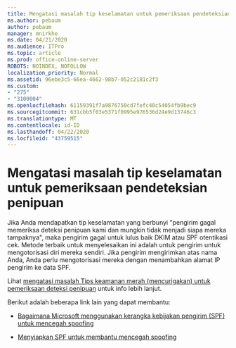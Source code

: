 ```yaml
---
title: Mengatasi masalah tip keselamatan untuk pemeriksaan pendeteksian penipuan
ms.author: pebaum
author: pebaum
manager: mnirkhe
ms.date: 04/21/2020
ms.audience: ITPro
ms.topic: article
ms.prod: office-online-server
ROBOTS: NOINDEX, NOFOLLOW
localization_priority: Normal
ms.assetid: 96ebe3c5-66ea-4662-98b7-052c2181c2f3
ms.custom:
- "275"
- "3100004"
ms.openlocfilehash: 61159391f7a9876750cd7fefc40c54054fb9bec9
ms.sourcegitcommit: 631cbb5f03e5371f0995e976536d24e9d13746c3
ms.translationtype: MT
ms.contentlocale: id-ID
ms.lasthandoff: 04/22/2020
ms.locfileid: "43759515"
---
```

# <a name="troubleshooting-the-safety-tip-for-fraud-detection-checks"></a>Mengatasi masalah tip keselamatan untuk pemeriksaan pendeteksian penipuan

Jika Anda mendapatkan tip keselamatan yang berbunyi "pengirim gagal memeriksa deteksi penipuan kami dan mungkin tidak menjadi siapa mereka tampaknya", maka pengirim gagal untuk lulus baik DKIM atau SPF otentikasi cek. Metode terbaik untuk menyelesaikan ini adalah untuk pengirim untuk mengotorisasi diri mereka sendiri. Jika pengirim mengirimkan atas nama Anda, Anda perlu mengotorisasi mereka dengan menambahkan alamat IP pengirim ke data SPF.
  
Lihat [mengatasi masalah Tips keamanan merah (mencurigakan) untuk pemeriksaan deteksi penipuan](https://blogs.msdn.microsoft.com/tzink/2016/11/02/troubleshooting-the-red-suspicious-safety-tip-for-fraud-detection-checks/) untuk info lebih lanjut.
  
Berikut adalah beberapa link lain yang dapat membantu:
  
- [Bagaimana Microsoft menggunakan kerangka kebijakan pengirim (SPF) untuk mencegah spoofing](https://docs.microsoft.com/office365/SecurityCompliance/how-office-365-uses-spf-to-prevent-spoofing)

- [Menyiapkan SPF untuk membantu mencegah spoofing](https://docs.microsoft.com/office365/SecurityCompliance/set-up-spf-in-office-365-to-help-prevent-spoofing)
